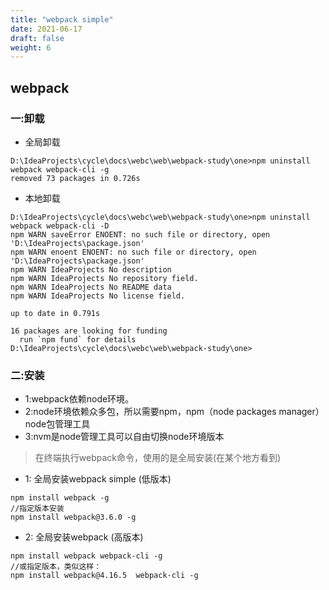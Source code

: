 ```yaml
---
title: "webpack simple"
date: 2021-06-17
draft: false
weight: 6
---
```


## webpack

### 一:卸载

+ 全局卸载

```shell
D:\IdeaProjects\cycle\docs\webc\web\webpack-study\one>npm uninstall webpack webpack-cli -g
removed 73 packages in 0.726s
```

+ 本地卸载

```shell
D:\IdeaProjects\cycle\docs\webc\web\webpack-study\one>npm uninstall webpack webpack-cli -D
npm WARN saveError ENOENT: no such file or directory, open 'D:\IdeaProjects\package.json'
npm WARN enoent ENOENT: no such file or directory, open 'D:\IdeaProjects\package.json'
npm WARN IdeaProjects No description
npm WARN IdeaProjects No repository field.
npm WARN IdeaProjects No README data
npm WARN IdeaProjects No license field.

up to date in 0.791s

16 packages are looking for funding
  run `npm fund` for details
D:\IdeaProjects\cycle\docs\webc\web\webpack-study\one>
```


### 二:安装

+ 1:webpack依赖node环境。
+ 2:node环境依赖众多包，所以需要npm，npm（node packages manager）node包管理工具
+ 3:nvm是node管理工具可以自由切换node环境版本

> 在终端执行webpack命令，使用的是全局安装(在某个地方看到)

+ 1: 全局安装webpack simple (低版本)


```shell
npm install webpack -g
//指定版本安装
npm install webpack@3.6.0 -g
```

+ 2: 全局安装webpack  (高版本)

```shell
npm install webpack webpack-cli -g
//或指定版本，类似这样：
npm install webpack@4.16.5  webpack-cli -g
```